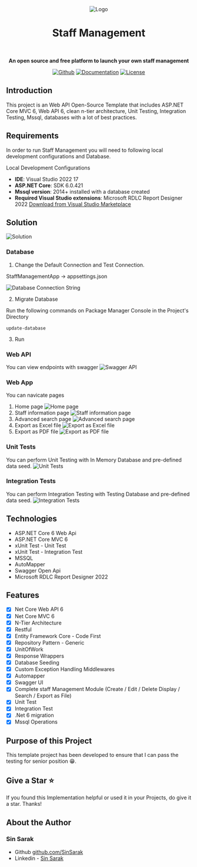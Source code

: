 <div align="center">
<img crossorigin="anonymous" width="150"
src="https://github.com/SinSarak/StaffManagementApp/blob/main/ReadMeResource/Logo.png" alt="Logo" />
	<h1> Staff Management </h1>
	<br>
	<p>
		<b>An open source and free platform to launch your own staff management</b>
	</p>
</div>

<p align="center">
	<a href="https://github.com/SinSarak"><img src="https://img.shields.io/badge/Github-Github-brightgreen" alt="Github"></a>
	<a href="https://www.linkedin.com/in/sarak-sin-04091715b/"><img src="https://img.shields.io/badge/Linkedin-Linkedin-yellowgreen" alt="Documentation"></a>
	<a href="https://t.me/sarakshing"><img src="https://img.shields.io/badge/Telegram-Telegram-green" alt="License"></a>
</p>

## Introduction

This project is an Web API Open-Source Template that includes ASP.NET Core MVC 6, Web API 6, clean n-tier architecture, Unit Testing, Integration Testing, Mssql, databases with a lot of best practices.

## Requirements

In order to run Staff Management you will need to following local development configurations and Database.

Local Development Configurations

- **IDE**: Visual Studio 2022 17
- **ASP.NET Core**: SDK 6.0.421
- **Mssql version**: 2014+ installed with a database created
- **Required Visual Studio extensions**: Microsoft RDLC Report Designer 2022
  [Download from Visual Studio Marketplace](https://marketplace.visualstudio.com/items?itemName=ProBITools.MicrosoftRdlcReportDesignerforVisualStudio2022)

## Solution

<img crossorigin="anonymous" width="400"
src="https://github.com/SinSarak/StaffManagementApp/blob/main/ReadMeResource/Solution_Panel.png" alt="Solution" />

### Database

1. Change the Default Connection and Test Connection.

StaffManagementApp -> appsettings.json

<img crossorigin="anonymous"
src="https://github.com/SinSarak/StaffManagementApp/blob/main/ReadMeResource/ConnString.png" alt="Database Connection String" />

2. Migrate Database

Run the following commands on Package Manager Console in the Project's Directory

```
update-database
```

3. Run

### Web API

You can view endpoints with swagger
<img crossorigin="anonymous"
src="https://github.com/SinSarak/StaffManagementApp/blob/main/ReadMeResource/swagger.png" alt="Swagger API" />

### Web App

You can navicate pages

1. Home page
   <img crossorigin="anonymous"
   src="https://github.com/SinSarak/StaffManagementApp/blob/main/ReadMeResource/webmenu.png" alt="Home page" />
2. Staff information page
   <img crossorigin="anonymous"
   src="https://github.com/SinSarak/StaffManagementApp/blob/main/ReadMeResource/web_staffinfo.png" alt="Staff information page" />
3. Advanced search page
   <img crossorigin="anonymous"
   src="https://github.com/SinSarak/StaffManagementApp/blob/main/ReadMeResource/web_searchstaff.png" alt="Advanced search page" />
4. Export as Excel file
   <img crossorigin="anonymous"
   src="https://github.com/SinSarak/StaffManagementApp/blob/main/ReadMeResource/web_exportexcel.png" alt="Export as Excel file" />
5. Export as PDF file
   <img crossorigin="anonymous"
   src="https://github.com/SinSarak/StaffManagementApp/blob/main/ReadMeResource/web_exportpdf.png" alt="Export as PDF file" />

### Unit Tests

You can perform Unit Testing with In Memory Database and pre-defined data seed.
<img crossorigin="anonymous"
src="https://github.com/SinSarak/StaffManagementApp/blob/main/ReadMeResource/unittest.png" alt="Unit Tests" />

### Integration Tests

You can perform Integration Testing with Testing Database and pre-defined data seed.
<img crossorigin="anonymous"
src="https://github.com/SinSarak/StaffManagementApp/blob/main/ReadMeResource/integrationtest.png" alt="Integration Tests" />

## Technologies

- ASP.NET Core 6 Web Api
- ASP.NET Core MVC 6
- xUnit Test - Unit Test
- xUnit Test - Integration Test
- MSSQL
- AutoMapper
- Swagger Open Api
- Microsoft RDLC Report Designer 2022

## Features

- [x] Net Core Web API 6
- [x] Net Core MVC 6
- [x] N-Tier Architecture
- [x] Restful
- [x] Entity Framework Core - Code First
- [x] Repository Pattern - Generic
- [x] UnitOfWork
- [x] Response Wrappers
- [x] Database Seeding
- [x] Custom Exception Handling Middlewares
- [x] Automapper
- [x] Swagger UI
- [x] Complete staff Management Module (Create / Edit / Delete Display / Search / Export as File)
- [x] Unit Test
- [x] Integration Test
- [x] .Net 6 migration
- [x] Mssql Operations

## Purpose of this Project

This template project has been developed to ensure that I can pass the testing for senior position 😁.

## Give a Star ⭐️

If you found this Implementation helpful or used it in your Projects, do give it a star. Thanks!

## About the Author

### Sin Sarak

- Github [github.com/SinSarak](https://github.com/SinSarak)
- Linkedin - [Sin Sarak](https://www.linkedin.com/in/sarak-sin-04091715b/)
